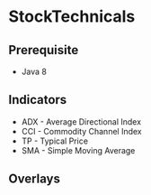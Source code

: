 # StockTechnicals

## Prerequisite

* Java 8

## Indicators

* ADX - Average Directional Index
* CCI - Commodity Channel Index 
* TP - Typical Price
* SMA - Simple Moving Average

## Overlays

